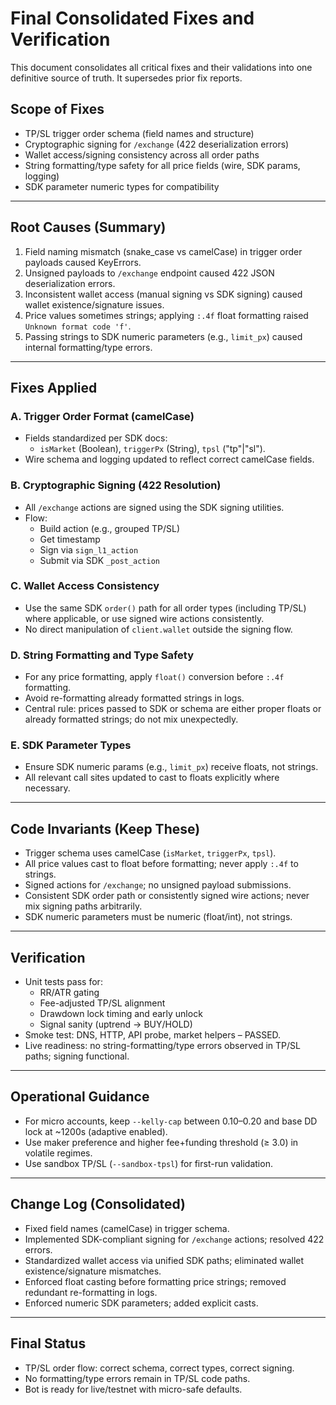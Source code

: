 # Final Consolidated Fixes and Verification

This document consolidates all critical fixes and their validations into one definitive source of truth. It supersedes prior fix reports.

## Scope of Fixes
- TP/SL trigger order schema (field names and structure)
- Cryptographic signing for `/exchange` (422 deserialization errors)
- Wallet access/signing consistency across all order paths
- String formatting/type safety for all price fields (wire, SDK params, logging)
- SDK parameter numeric types for compatibility

---

## Root Causes (Summary)
1) Field naming mismatch (snake_case vs camelCase) in trigger order payloads caused KeyErrors.
2) Unsigned payloads to `/exchange` endpoint caused 422 JSON deserialization errors.
3) Inconsistent wallet access (manual signing vs SDK signing) caused wallet existence/signature issues.
4) Price values sometimes strings; applying `:.4f` float formatting raised `Unknown format code 'f'`.
5) Passing strings to SDK numeric parameters (e.g., `limit_px`) caused internal formatting/type errors.

---

## Fixes Applied

### A. Trigger Order Format (camelCase)
- Fields standardized per SDK docs:
  - `isMarket` (Boolean), `triggerPx` (String), `tpsl` ("tp"|"sl").
- Wire schema and logging updated to reflect correct camelCase fields.

### B. Cryptographic Signing (422 Resolution)
- All `/exchange` actions are signed using the SDK signing utilities.
- Flow:
  - Build action (e.g., grouped TP/SL)
  - Get timestamp
  - Sign via `sign_l1_action`
  - Submit via SDK `_post_action`

### C. Wallet Access Consistency
- Use the same SDK `order()` path for all order types (including TP/SL) where applicable, or use signed wire actions consistently.
- No direct manipulation of `client.wallet` outside the signing flow.

### D. String Formatting and Type Safety
- For any price formatting, apply `float()` conversion before `:.4f` formatting.
- Avoid re-formatting already formatted strings in logs.
- Central rule: prices passed to SDK or schema are either proper floats or already formatted strings; do not mix unexpectedly.

### E. SDK Parameter Types
- Ensure SDK numeric params (e.g., `limit_px`) receive floats, not strings.
- All relevant call sites updated to cast to floats explicitly where necessary.

---

## Code Invariants (Keep These)
- Trigger schema uses camelCase (`isMarket`, `triggerPx`, `tpsl`).
- All price values cast to float before formatting; never apply `:.4f` to strings.
- Signed actions for `/exchange`; no unsigned payload submissions.
- Consistent SDK order path or consistently signed wire actions; never mix signing paths arbitrarily.
- SDK numeric parameters must be numeric (float/int), not strings.

---

## Verification
- Unit tests pass for:
  - RR/ATR gating
  - Fee-adjusted TP/SL alignment
  - Drawdown lock timing and early unlock
  - Signal sanity (uptrend → BUY/HOLD)
- Smoke test: DNS, HTTP, API probe, market helpers – PASSED.
- Live readiness: no string-formatting/type errors observed in TP/SL paths; signing functional.

---

## Operational Guidance
- For micro accounts, keep `--kelly-cap` between 0.10–0.20 and base DD lock at ~1200s (adaptive enabled).
- Use maker preference and higher fee+funding threshold (≥ 3.0) in volatile regimes.
- Use sandbox TP/SL (`--sandbox-tpsl`) for first-run validation.

---

## Change Log (Consolidated)
- Fixed field names (camelCase) in trigger schema.
- Implemented SDK-compliant signing for `/exchange` actions; resolved 422 errors.
- Standardized wallet access via unified SDK paths; eliminated wallet existence/signature mismatches.
- Enforced float casting before formatting price strings; removed redundant re-formatting in logs.
- Enforced numeric SDK parameters; added explicit casts.

---

## Final Status
- TP/SL order flow: correct schema, correct types, correct signing.
- No formatting/type errors remain in TP/SL code paths.
- Bot is ready for live/testnet with micro-safe defaults.
